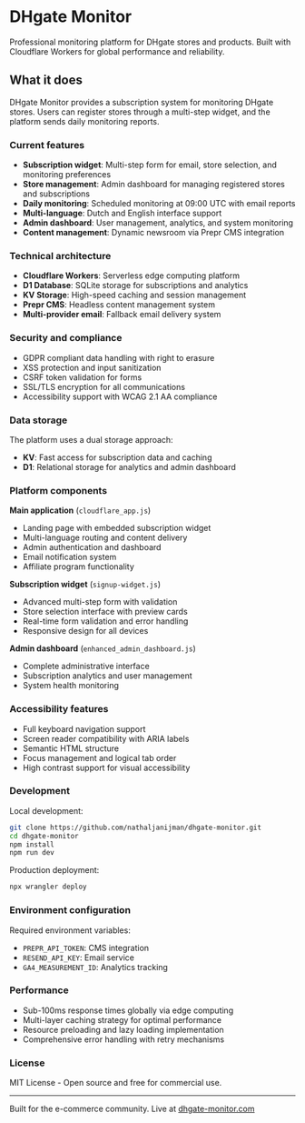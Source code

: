 # DHgate Monitor

Professional monitoring platform for DHgate stores and products. Built with Cloudflare Workers for global performance and reliability.

## What it does

DHgate Monitor provides a subscription system for monitoring DHgate stores. Users can register stores through a multi-step widget, and the platform sends daily monitoring reports.

### Current features

- **Subscription widget**: Multi-step form for email, store selection, and monitoring preferences
- **Store management**: Admin dashboard for managing registered stores and subscriptions  
- **Daily monitoring**: Scheduled monitoring at 09:00 UTC with email reports
- **Multi-language**: Dutch and English interface support
- **Admin dashboard**: User management, analytics, and system monitoring
- **Content management**: Dynamic newsroom via Prepr CMS integration

### Technical architecture

- **Cloudflare Workers**: Serverless edge computing platform
- **D1 Database**: SQLite storage for subscriptions and analytics
- **KV Storage**: High-speed caching and session management
- **Prepr CMS**: Headless content management system
- **Multi-provider email**: Fallback email delivery system

### Security and compliance

- GDPR compliant data handling with right to erasure
- XSS protection and input sanitization
- CSRF token validation for forms
- SSL/TLS encryption for all communications
- Accessibility support with WCAG 2.1 AA compliance

### Data storage

The platform uses a dual storage approach:
- **KV**: Fast access for subscription data and caching
- **D1**: Relational storage for analytics and admin dashboard

### Platform components

**Main application** (`cloudflare_app.js`)
- Landing page with embedded subscription widget
- Multi-language routing and content delivery
- Admin authentication and dashboard
- Email notification system
- Affiliate program functionality

**Subscription widget** (`signup-widget.js`)
- Advanced multi-step form with validation
- Store selection interface with preview cards
- Real-time form validation and error handling
- Responsive design for all devices

**Admin dashboard** (`enhanced_admin_dashboard.js`)
- Complete administrative interface
- Subscription analytics and user management
- System health monitoring

### Accessibility features

- Full keyboard navigation support
- Screen reader compatibility with ARIA labels
- Semantic HTML structure
- Focus management and logical tab order
- High contrast support for visual accessibility

### Development

Local development:
```bash
git clone https://github.com/nathaljanijman/dhgate-monitor.git
cd dhgate-monitor
npm install
npm run dev
```

Production deployment:
```bash
npx wrangler deploy
```

### Environment configuration

Required environment variables:
- `PREPR_API_TOKEN`: CMS integration
- `RESEND_API_KEY`: Email service
- `GA4_MEASUREMENT_ID`: Analytics tracking

### Performance

- Sub-100ms response times globally via edge computing
- Multi-layer caching strategy for optimal performance
- Resource preloading and lazy loading implementation
- Comprehensive error handling with retry mechanisms

### License

MIT License - Open source and free for commercial use.

---

Built for the e-commerce community. Live at [dhgate-monitor.com](https://dhgate-monitor.com)
